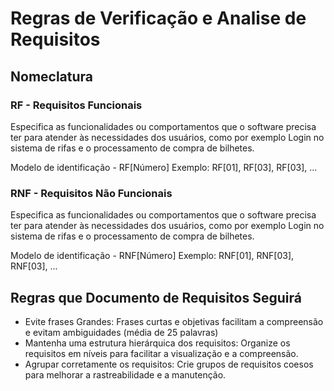 # Regras de Verificação e Analise de Requisitos

## Nomeclatura
### RF - Requisitos Funcionais
  Especifica as funcionalidades ou comportamentos que o software precisa ter para atender às necessidades dos usuários, como por exemplo Login no sistema de rifas e o processamento de compra de bilhetes.

  Modelo de identificação - RF[Número]
  Exemplo: RF[01], RF[03], RF[03], ...

### RNF - Requisitos Não Funcionais
  Especifica as funcionalidades ou comportamentos que o software precisa ter para atender às necessidades dos usuários, como por exemplo Login no sistema de rifas e o processamento de compra de bilhetes.

  Modelo de identificação - RNF[Número]
  Exemplo: RNF[01], RNF[03], RNF[03], ...

## Regras que Documento de Requisitos Seguirá
- Evite frases Grandes: Frases curtas e objetivas facilitam a compreensão e evitam ambiguidades (média de 25 palavras)
- Mantenha uma estrutura hierárquica dos requisitos: Organize os requisitos em níveis para facilitar a visualização e a compreensão.
- Agrupar corretamente os requisitos: Crie grupos de requisitos coesos para melhorar a rastreabilidade e a manutenção.
